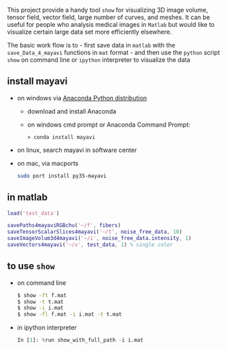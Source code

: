 This project provide a handy tool `show` for visualizing 3D image volume, tensor field, vector field, large number of curves, and meshes.
It can be useful for people who analysis medical images in `Matlab` but would like to visualize certain large data set more efficiently elsewhere.

The basic work flow is to 
    - first save data in `matlab` with the `save_Data_4_mayavi` functions in `mat` format
    - and then use the `python` script `show` on command line or `ipython` interpreter to visualize the data


## install mayavi 
- on windows via [Anaconda Python distribution](http://continuum.io/downloads)
    - download and install Anaconda
    - on windows cmd prompt or Anaconda Command Prompt: 

        ```
        > conda install mayavi
        ```
- on linux, search mayavi in software center 
- on mac, via macports

    ```bash
    sudo port install py35-mayavi
    ```

## in matlab

```matlab
load('test_data')

savePaths4mayaviRGBchu('~/f', fibers)
saveTensorScalarSlices4mayavi('~/t', noise_free_data, 10)
saveImageVolum3d4mayavi('~/i', noise_free_data.intensity, 1)
saveVectors4mayavi('~/v', test_data, 1) % single color
```

## to use `show`
- on command line

    ```bash
    $ show -ft f.mat
    $ show -t t.mat
    $ show -i i.mat
    $ show -fl f.mat -i i.mat -t t.mat
    ```

- in ipython interpreter

    ```python
    In [1]: %run show_with_full_path -i i.mat

    ```
